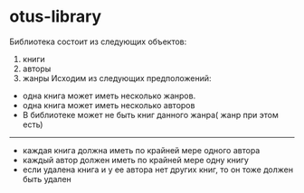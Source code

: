 # otus-library
Библиотека состоит из следующих объектов:
1. книги
2. авторы
3. жанры
Исходим из следующих предположений:
* одна книга может иметь несколько жанров. 
* одна книга может иметь несколько авторов
* В библиотеке может не быть книг данного жанра( жанр при этом есть)
---
* каждая книга должна иметь по крайней мере одного автора
* каждый автор должен иметь по крайней мере одну книгу
* если удалена книга и у ее автора нет других книг, то он тоже должен быть удален

